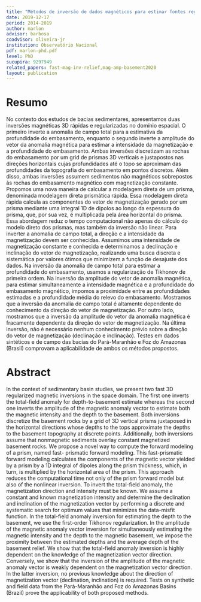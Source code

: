 ```yaml
---
title: "Métodos de inversão de dados magnéticos para estimar fontes regionais"
date: 2019-12-17
period: 2014-2019
author: marlon
advisor: barbosa
coadvisor: oliveira-jr
institution: Observatório Nacional
pdf: marlon-phd.pdf
level: PhD
sucupira: 9297949
related_papers: fast-mag-inv-relief,mag-amp-basement2020
layout: publication
---
```


# Resumo

No contexto dos estudos de bacias sedimentares, apresentamos duas inversões magnéticas 3D rápidas e regularizadas no domínio espacial. O primeiro inverte a anomalia de campo total para a estimativa da profundidade do embasamento, enquanto o segundo inverte a amplitude do vetor da anomalia magnética para estimar a intensidade da magnetização e a profundidade do embasamento. Ambas inversões discretizam as rochas do embasamento por um grid de prismas 3D verticais e justapostos nas direções horizontais cujas profundidades até o topo se aproximam das profundidades da topografia do embasamento em pontos discretos. Além disso, ambas inversões assumem sedimentos não magnéticos sobrepostos às rochas do embasamento magnético com magnetização constante. Propomos uma nova maneira de calcular a modelagem direta de um prisma, denominada modelagem direta prismática rápida. Essa modelagem direta rápida calcula as componentes do vetor de magnetização gerado por um prisma mediante uma integral 1D de dipolos ao longo da espessura do prisma, que, por sua vez, é multiplicada pela área horizontal do prisma. Essa abordagem reduz o tempo computacional não apenas do cálculo do modelo direto dos prismas, mas também da inversão não linear. Para inverter a anomalia de campo total, a direção e a intensidade da magnetização devem ser conhecidas. Assumimos uma intensidade de magnetização constante e conhecida e determinamos a declinação e inclinação do vetor de magnetização, realizando uma busca discreta e sistemática por valores ótimos que minimizem a função de desajuste dos dados. Na inversão da anomalia de campo total para estimar a profundidade do embasamento, usamos a regularização de Tikhonov de primeira ordem. Na inversão da amplitude do vetor de anomalia magnética, para estimar simultaneamente a intensidade magnética e a profundidade do embasamento magnético, impomos a proximidade entre as profundidades estimadas e a profundidade média do relevo do embasamento. Mostramos que a inversão da anomalia de campo total é altamente dependente do conhecimento da direção do vetor de magnetização. Por outro lado, mostramos que a inversão da amplitude do vetor da anomalia magnética é fracamente dependente da direção do vetor de magnetização. Na última inversão, não é necessário nenhum conhecimento prévio sobre a direção do vetor de magnetização (declinação e inclinação). Testes em dados sintéticos e de campo das bacias do Pará-Maranhão e Foz do Amazonas (Brasil) comprovam a aplicabilidade de ambos os métodos propostos.

# Abstract

In the context of sedimentary basin studies, we present two fast 3D regularized magnetic inversions in the space domain. The first one inverts the total-field anomaly for depth-to-basement estimate whereas the second one inverts the amplitude of the magnetic anomaly vector to estimate both the magnetic intensity and the depth to the basement. Both inversions discretize the basement rocks by a grid of 3D vertical prisms juxtaposed in the horizontal directions whose depths to the tops approximate the depths to the basement topography at discrete points. Additionally, both inversions assume that nonmagnetic sediments overlay constant magnetized basement rocks. We propose a novel way to compute the forward modeling of a prism, named fast- prismatic forward modeling. This fast-prismatic forward modeling calculates the components of the magnetic vector yielded by a prism by a 1D integral of dipoles along the prism thickness, which, in turn, is multiplied by the horizontal area of the prism. This approach reduces the computational time not only of the prism forward model but also of the nonlinear inversion. To invert the total-field anomaly, the magnetization direction and intensity must be known. We assume a constant and known magnetization intensity and determine the declination and inclination of the magnetization vector by performing a discrete and systematic search for optimum values that minimizes the data-misfit function. In the total-field anomaly inversion for estimating the depth to the basement, we use the first-order Tikhonov regularization. In the amplitude of the magnetic anomaly vector inversion for simultaneously estimating the magnetic intensity and the depth to the magnetic basement, we impose the proximity between the estimated depths and the average depth of the basement relief. We show that the total-field anomaly inversion is highly dependent on the knowledge of the magnetization vector direction. Conversely, we show that the inversion of the amplitude of the magnetic anomaly vector is weakly dependent on the magnetization vector direction. In the latter inversion, no previous knowledge about the direction of magnetization vector (declination, inclination) is required. Tests on synthetic and field data from the Pará-Maranhão and Foz do Amazonas Basins (Brazil) prove the applicability of both proposed methods.
